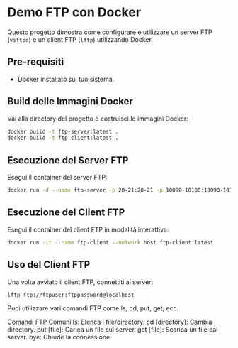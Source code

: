 # Demo FTP con Docker

Questo progetto dimostra come configurare e utilizzare un server FTP (`vsftpd`) e un client FTP (`lftp`) utilizzando Docker.

## Pre-requisiti

- Docker installato sul tuo sistema.

## Build delle Immagini Docker
Vai alla directory del progetto e costruisci le immagini Docker:

```bash
docker build -t ftp-server:latest .
docker build -t ftp-client:latest .
```

## Esecuzione del Server FTP
Esegui il container del server FTP:
```bash
docker run -d --name ftp-server -p 20-21:20-21 -p 10090-10100:10090-10100 ftp-server:latest
```

## Esecuzione del Client FTP
Esegui il container del client FTP in modalità interattiva:

```bash
docker run -it --name ftp-client --network host ftp-client:latest
```

## Uso del Client FTP
Una volta avviato il client FTP, connettiti al server:

```bash
lftp ftp://ftpuser:ftppassword@localhost
```

Puoi utilizzare vari comandi FTP come ls, cd, put, get, ecc.

Comandi FTP Comuni
ls: Elenca i file/directory.
cd [directory]: Cambia directory.
put [file]: Carica un file sul server.
get [file]: Scarica un file dal server.
bye: Chiude la connessione.


